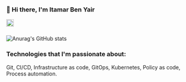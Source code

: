 ### 👋 Hi there, I'm Itamar Ben Yair

<a href="https://www.linkedin.com/in/itamar-ben-yair-053271174/" target="blank">
  <img align="center" src="https://cdn.jsdelivr.net/npm/@fortawesome/fontawesome-free@5.15.2/svgs/brands/linkedin.svg" alt="LinkedIn" height="20" width="20" />
</a>  

###  

![Anurag's GitHub stats](https://github-readme-stats.vercel.app/api?username=Itamar-BY&show_icons=true&count_private=true&theme=nord&hide=stars)

### Technologies that I'm passionate about: 
Git, CI/CD, Infrastructure as code, GitOps, Kubernetes, Policy as code, Process automation.

<!--
**eyarz/eyarz** is a ✨ _special_ ✨ repository because its `README.md` (this file) appears on your GitHub profile.

Here are some ideas to get you started:

- 🔭 I’m currently working on ...
- 🌱 I’m currently learning ...
- 👯 I’m looking to collaborate on ...
- 🤔 I’m looking for help with ...
- 💬 Ask me about ...
- 📫 How to reach me: ...
- 😄 Pronouns: ...
- ⚡ Fun fact: ...
-->

